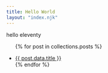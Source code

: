 ```yaml
---
title: Hello World
layout: "index.njk"
---
```


hello eleventy

<ul>

{% for post in collections.posts %}
<li>
    <a href="{{ post.url }}">{{ post.data.title }}</a>
</li>
{% endfor %}

</ul>


